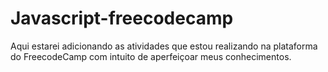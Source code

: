 # Javascript-freecodecamp
Aqui estarei adicionando as atividades que estou realizando na plataforma do FreecodeCamp com intuito de aperfeiçoar meus conhecimentos.

